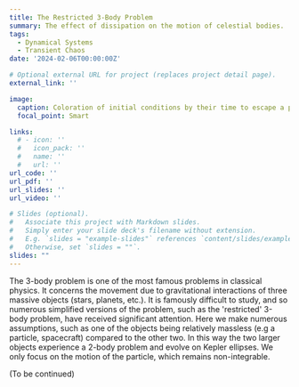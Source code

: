 ```yaml
---
title: The Restricted 3-Body Problem
summary: The effect of dissipation on the motion of celestial bodies.
tags:
  - Dynamical Systems
  - Transient Chaos
date: '2024-02-06T00:00:00Z'

# Optional external URL for project (replaces project detail page).
external_link: ''

image:
  caption: Coloration of initial conditions by their time to escape a preset radius or collide with a primary.
  focal_point: Smart

links:
  # - icon: ''
  #   icon_pack: ''
  #   name: ''
  #   url: ''
url_code: ''
url_pdf: ''
url_slides: ''
url_video: ''

# Slides (optional).
#   Associate this project with Markdown slides.
#   Simply enter your slide deck's filename without extension.
#   E.g. `slides = "example-slides"` references `content/slides/example-slides.md`.
#   Otherwise, set `slides = ""`.
slides: ""
---
```


The 3-body problem is one of the most famous problems in classical physics. It concerns the movement due to gravitational interactions of three massive objects (stars, planets, etc.). It is famously difficult to study, and so numerous simplified versions of the problem, such as the 'restricted' 3-body problem, have received significant attention. Here we make numerous assumptions, such as one of the objects being relatively massless (e.g a particle, spacecraft) compared to the other two. In this way the two larger objects experience a 2-body problem and evolve on Kepler ellipses. We only focus on the motion of the particle, which remains non-integrable.  


(To be continued)